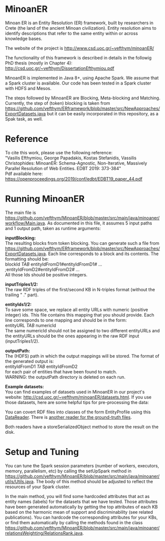 # MinoanER
Minoan ER is an Entity Resolution (ER) framework, built by researchers in Crete (the land of the ancient Minoan civilization). Entity resolution aims to identify descriptions that refer to the same entity within or across knowledge bases. 

The website of the project is http://www.csd.uoc.gr/~vefthym/minoanER/ 

The functionality of this framework is described in details in the followig PhD thesis (mostly in Chapter 4): <br/>
http://csd.uoc.gr/~vefthym/DissertationEfthymiou.pdf

MinoanER is implemented in Java 8+, using Apache Spark. We assume that a Spark cluster is available. Our code has been tested in a Spark cluster with HDFS and Mesos.

The steps followed by MinoanER are Blocking, Meta-blocking and Matching. 
Currently, the step of (token) blocking is taken from https://github.com/vefthym/ERframework/blob/master/src/NewApproaches/ExportDatasets.java
but it can be easily incorporated in this repository, as a Spak task, as well. 

# Reference
To cite this work, please use the following reference: <br/>
"Vasilis Efthymiou, George Papadakis, Kostas Stefanidis, Vassilis Christophides:
MinoanER: Schema-Agnostic, Non-Iterative, Massively Parallel Resolution of Web Entities. EDBT 2019: 373-384" <br/>
Pdf available here: https://openproceedings.org/2019/conf/edbt/EDBT19_paper_44.pdf


# Running MinoanER
The main file is https://github.com/vefthym/MinoanER/blob/master/src/main/java/minoaner/workflow/Main.java. 
As documented in this file, it assumes 5 input paths and 1 output path, taken as runtime arguments: 

<b>inputBlocking:</b> <br/> 
The resulting blocks from token blocking. You can generate such a file from https://github.com/vefthym/ERframework/blob/master/src/NewApproaches/ExportDatasets.java.
Each line corresponds to a block and its contents. The formatting should be: <br/>
blockId <i>TAB</i> entityIdFromD1<i>#</i>entityIdFromD1<i>#</i> ... <i>;</i>entityIdFromD2<i>#</i>entityIdFromD2<i>#</i> ... <br/>
All those Ids should be positive integers. 

<b>inputTriples1/2:</b> <br/>
The raw RDF triples of the first/second KB in N-triples format (without the trailing " ." part).

<b>entityIds1/2:</b> <br/>
To save some space, we replace all entity URLs with numeric (positive integer) ids. This file contains this mapping that you should provide. Each line corresponds to one mapping and should be in the form: <br/>
entityURL <i>TAB</i> numericId <br/>
The same numericId should not be assigned to two different entityURLs and the entityURLs should be the ones appearing in the raw RDF input (inputTriples1/2). 

<b>outputPath:</b> <br/>
The (HDFS) path in which the output mappings will be stored. The format of the generated output is: <br/>
entityIdFromD1 <i>TAB</i> entityIdFromD2 <br/>
for each pair of entities that have been found to match. <br/>
WARNING: the outputPath directory is deleted on each run. 

<b>Example datasets:</b> <br/> 
You can find examples of datasets used in MinoanER in our project's website: http://csd.uoc.gr/~vefthym/minoanER/datasets.html.
If you use those datasets, here are some helpful tips for pre-processing the data: 

You can covert RDF files into classes of the form EntityProfile using this <a href="https://github.com/vefthym/ERframework/blob/master/src/DataReader/EntityReader/EntityRDFReader.java
">DataReader</a>. 
There is <a href="https://github.com/vefthym/ERframework/blob/master/src/DataReader/GroundTruthReader/GtRDFReader.java">another reader for the ground-truth files</a>.

 

Both readers have a storeSerializedObject method to store the result on the disk.


# Setup and Tuning

You can tune the Spark session parameters (number of workers, executors, memory, parallelism, etc) by calling the setUpSpark method in https://github.com/vefthym/MinoanER/blob/master/src/main/java/minoaner/utils/Utils.java. The body of this method should be adjusted to reflect the resources of your Spark cluster. 

In the main method, you will find some hardcoded attributes that act as entity names (labels) for the datasets that we have tested. 
Those attributes have been generated automatically by getting the top attributes of each KB based on the harmonic mean of support and discriminability (see related publications). 
You can hardcode the corresponding attributes for your KBs, or find them automatically by calling the methods found in the class https://github.com/vefthym/MinoanER/blob/master/src/main/java/minoaner/relationsWeighting/RelationsRank.java.


